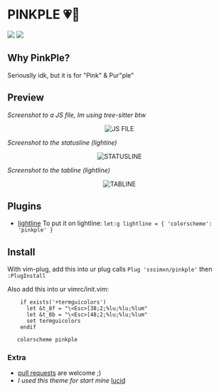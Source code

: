 # PINKPLE 💗💜
[![](https://img.shields.io/badge/Made%20With-nvim%20%E2%9D%A4-red?style=for-the-badge)](https://github.com/neovim/neovim)
[![](https://img.shields.io/badge/Folder%20Size-84.1%20KB-yellow?style=for-the-badge)]()

## Why PinkPle?

Seriouslly idk, but it is for "Pink" & Pur"ple"

## Preview

*Screenshot to a JS file, Im using tree-sitter btw*
<center>
  <img  src="" alt="JS FILE">
</center>

*Screenshot to the statusline (lightine)*
<center>
  <img  src="" alt="STATUSLINE">
</center>

*Screenshot to the tabline (lightline)*
<center>
  <img  src="" alt="TABLINE">
</center>

## Plugins

- [lightline](https://github.com/itchyny/lightline.vim)
To put it on lightline: `let:g lightline = { 'colorscheme': 'pinkple' }`

## Install

With vim-plug, add this into ur plug calls
`Plug 'sssimxn/pinkple'` then `:PlugInstall`

Also add this into ur vimrc/init.vim:
```viml
    if exists('+termguicolors')
      let &t_8f = "\<Esc>[38;2;%lu;%lu;%lum"
      let &t_8b = "\<Esc>[48;2;%lu;%lu;%lum"
      set termguicolors
    endif

   colorscheme pinkple
```

### Extra

- [pull requests](https://github.com/sssimxn/pinkple/pulls) are welcome ;)
 - *I used this theme for start mine* [lucid](https://github.com/cseelus/vim-colors-lucid)
